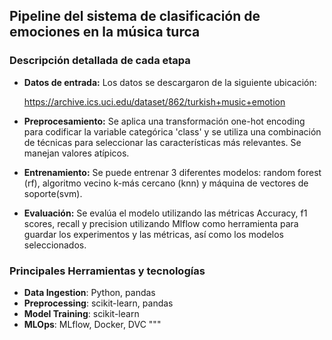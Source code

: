## Pipeline del sistema de clasificación de emociones en la música turca

### Descripción detallada de cada etapa
* **Datos de entrada:** Los datos se descargaron de la siguiente ubicación:

  https://archive.ics.uci.edu/dataset/862/turkish+music+emotion

* **Preprocesamiento:** Se aplica una transformación one-hot encoding para codificar la variable categórica 'class' y se utiliza una combinación de técnicas para seleccionar las características más relevantes. Se manejan valores atípicos.
* **Entrenamiento:** Se puede entrenar 3 diferentes modelos: random forest (rf), algoritmo vecino k-más cercano (knn) y máquina de vectores de soporte(svm).
* **Evaluación:** Se evalúa el modelo utilizando las métricas Accuracy, f1 scores, recall y precision utilizando Mlflow como herramienta para guardar los experimentos y las métricas, así como los modelos seleccionados.

### Principales Herramientas y tecnologías
- **Data Ingestion**: Python, pandas
- **Preprocessing**: scikit-learn, pandas
- **Model Training**: scikit-learn
- **MLOps**: MLflow, Docker, DVC
"""